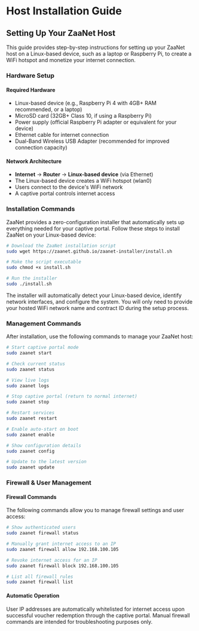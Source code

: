 # Host Installation Guide

## Setting Up Your ZaaNet Host

This guide provides step-by-step instructions for setting up your ZaaNet host on a Linux-based device, such as a laptop or Raspberry Pi, to create a WiFi hotspot and monetize your internet connection.

### Hardware Setup

#### Required Hardware
- Linux-based device (e.g., Raspberry Pi 4 with 4GB+ RAM recommended, or a laptop)
- MicroSD card (32GB+ Class 10, if using a Raspberry Pi)
- Power supply (official Raspberry Pi adapter or equivalent for your device)
- Ethernet cable for internet connection
- Dual-Band Wireless USB Adapter (recommended for improved connection capacity)

#### Network Architecture
- **Internet** → **Router** → **Linux-based device** (via Ethernet)
- The Linux-based device creates a WiFi hotspot (wlan0)
- Users connect to the device's WiFi network
- A captive portal controls internet access

### Installation Commands

ZaaNet provides a zero-configuration installer that automatically sets up everything needed for your captive portal. Follow these steps to install ZaaNet on your Linux-based device:

```bash
# Download the ZaaNet installation script
sudo wget https://zaanet.github.io/zaanet-installer/install.sh

# Make the script executable
sudo chmod +x install.sh

# Run the installer
sudo ./install.sh
```

The installer will automatically detect your Linux-based device, identify network interfaces, and configure the system. You will only need to provide your hosted WiFi network name and contract ID during the setup process.

### Management Commands

After installation, use the following commands to manage your ZaaNet host:

```bash
# Start captive portal mode
sudo zaanet start

# Check current status
sudo zaanet status

# View live logs
sudo zaanet logs

# Stop captive portal (return to normal internet)
sudo zaanet stop

# Restart services
sudo zaanet restart

# Enable auto-start on boot
sudo zaanet enable

# Show configuration details
sudo zaanet config

# Update to the latest version
sudo zaanet update
```

### Firewall & User Management

#### Firewall Commands

The following commands allow you to manage firewall settings and user access:

```bash
# Show authenticated users
sudo zaanet firewall status

# Manually grant internet access to an IP
sudo zaanet firewall allow 192.168.100.105

# Revoke internet access for an IP
sudo zaanet firewall block 192.168.100.105

# List all firewall rules
sudo zaanet firewall list
```

#### Automatic Operation
User IP addresses are automatically whitelisted for internet access upon successful voucher redemption through the captive portal. Manual firewall commands are intended for troubleshooting purposes only.